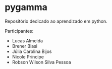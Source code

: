 # pygamma
Repositório dedicado ao aprendizado em python.

Participantes: 

- Lucas Almeida 
- Brener Biasi  
- Júlia Carolina Bijos 
- Nicole Príncipe 
- Robson Wilson Silva Pessoa
